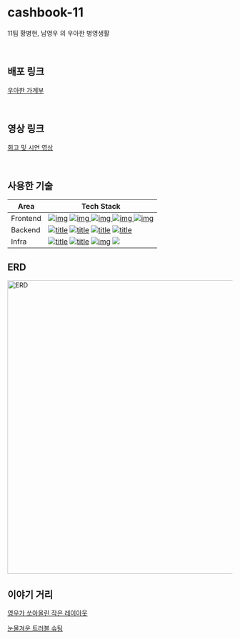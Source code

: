 # cashbook-11
11팀 황병현, 남영우 의 우아한 병영생활

</br>  


## 배포 링크


 <a href="http://ec2-15-165-75-122.ap-northeast-2.compute.amazonaws.com">우아한 가계부</a>


</br>



## 영상 링크

 <a href="https://youtu.be/iS2HhUeky-M">회고 및 시연 영상</a>


</br>





## 사용한 기술




  | Area     | Tech Stack                                                   |
| -------- | ------------------------------------------------------------ |
| Frontend | [![img](https://img.shields.io/badge/typescript-3178C6?style=flat-square&logo=TypeScript&logoColor=white)](https://camo.githubusercontent.com/4322f68df7c86211437334af770c73c206af84454f223ade9bf4387ae2c8e343/68747470733a2f2f696d672e736869656c64732e696f2f62616467652f547970657363726970742d626c75653f636f6c6f723d303037414343266c6f6e6743616368653d74727565266c6f676f3d54797065736372697074266c6f676f436f6c6f723d7768697465) [![img](https://img.shields.io/badge/scss-CC6699?style=flat-square&logo=Sass&logoColor=white) ![img](https://img.shields.io/badge/Webpack-8DD6F9?style=flat-square&logo=Webpack&logoColor=white) ![img](https://img.shields.io/badge/Babel-F9DC3E?style=flat-square&logo=Babel&logoColor=white) ![img](https://camo.githubusercontent.com/697ceb22b84ef7295ef48eb7ed52400210c6d0b6c52b3bcb84bf1cb9a202c7e7/68747470733a2f2f696d672e736869656c64732e696f2f62616467652f4769746875625f4f417574685f322e302d626c75653f636f6c6f723d343238354634266c6f6e6743616368653d74727565266c6f676f3d476f6f676c65266c6f676f436f6c6f723d7768697465)](https://camo.githubusercontent.com/697ceb22b84ef7295ef48eb7ed52400210c6d0b6c52b3bcb84bf1cb9a202c7e7/68747470733a2f2f696d672e736869656c64732e696f2f62616467652f4769746875625f4f417574685f322e302d626c75653f636f6c6f723d343238354634266c6f6e6743616368653d74727565266c6f676f3d476f6f676c65266c6f676f436f6c6f723d7768697465) |
| Backend  | [![title](https://camo.githubusercontent.com/c5fcda44e1922d95edf4b114c84072a9ac87ed04f89256642e13ec59307dba52/68747470733a2f2f696d672e736869656c64732e696f2f62616467652f2d4e6f64652e6a732d3333393933333f266c6f676f3d4e6f64652e6a73266c6f676f436f6c6f723d7768697465)](https://camo.githubusercontent.com/c5fcda44e1922d95edf4b114c84072a9ac87ed04f89256642e13ec59307dba52/68747470733a2f2f696d672e736869656c64732e696f2f62616467652f2d4e6f64652e6a732d3333393933333f266c6f676f3d4e6f64652e6a73266c6f676f436f6c6f723d7768697465) [![title](https://camo.githubusercontent.com/8721845ab4a2625c330a7234b62a9997c4d816cccb01495271a9d0a2349cc605/68747470733a2f2f696d672e736869656c64732e696f2f62616467652f2d457870726573732d3139313931393f266c6f676f3d4e6f64652e6a73266c6f676f436f6c6f723d7768697465)](https://camo.githubusercontent.com/8721845ab4a2625c330a7234b62a9997c4d816cccb01495271a9d0a2349cc605/68747470733a2f2f696d672e736869656c64732e696f2f62616467652f2d457870726573732d3139313931393f266c6f676f3d4e6f64652e6a73266c6f676f436f6c6f723d7768697465) [![title](https://camo.githubusercontent.com/ca0247d7df10fd1aad3ce1b08b0c92eb89ef27a04e64967a0458f9e61ec1c12a/68747470733a2f2f696d672e736869656c64732e696f2f62616467652f2d4a57542d3030303030303f266c6f676f3d4a534f4e2d5765622d546f6b656e73266c6f676f436f6c6f723d7768697465)](https://camo.githubusercontent.com/ca0247d7df10fd1aad3ce1b08b0c92eb89ef27a04e64967a0458f9e61ec1c12a/68747470733a2f2f696d672e736869656c64732e696f2f62616467652f2d4a57542d3030303030303f266c6f676f3d4a534f4e2d5765622d546f6b656e73266c6f676f436f6c6f723d7768697465) [![title](https://camo.githubusercontent.com/8243a6953629d9e8d0b9b00e8148049e574dd5053a72a8f945086798829c9671/68747470733a2f2f696d672e736869656c64732e696f2f62616467652f2d4d7953514c2d3434373941313f266c6f676f3d4d7953514c266c6f676f436f6c6f723d7768697465)](https://camo.githubusercontent.com/8243a6953629d9e8d0b9b00e8148049e574dd5053a72a8f945086798829c9671/68747470733a2f2f696d672e736869656c64732e696f2f62616467652f2d4d7953514c2d3434373941313f266c6f676f3d4d7953514c266c6f676f436f6c6f723d7768697465) |
| Infra    | [![title](https://camo.githubusercontent.com/dc4507c7e255189d6798e50ca5d0147f422a7095710be9aa3d8ffc7beee626ea/68747470733a2f2f696d672e736869656c64732e696f2f62616467652f2d4769746875622d3138313731373f266c6f676f3d476974687562266c6f676f436f6c6f723d7768697465)](https://camo.githubusercontent.com/dc4507c7e255189d6798e50ca5d0147f422a7095710be9aa3d8ffc7beee626ea/68747470733a2f2f696d672e736869656c64732e696f2f62616467652f2d4769746875622d3138313731373f266c6f676f3d476974687562266c6f676f436f6c6f723d7768697465) [![title](https://camo.githubusercontent.com/66656092e3822736f87cfca3bae486f0f1eeab5aeab93d80f3f9fd54f8e412a5/68747470733a2f2f696d672e736869656c64732e696f2f62616467652f2d536c61636b2d3441313534423f266c6f676f3d536c61636b266c6f676f436f6c6f723d7768697465)](https://camo.githubusercontent.com/66656092e3822736f87cfca3bae486f0f1eeab5aeab93d80f3f9fd54f8e412a5/68747470733a2f2f696d672e736869656c64732e696f2f62616467652f2d536c61636b2d3441313534423f266c6f676f3d536c61636b266c6f676f436f6c6f723d7768697465) [![img](https://camo.githubusercontent.com/07220513762296158354ec0e220eb6f682516ba3219914696bb414361d15e1c3/68747470733a2f2f696d672e736869656c64732e696f2f62616467652f4157535f4543322d626c75653f636f6c6f723d323332463345266c6f6e6743616368653d74727565266c6f676f3d416d617a6f6e2d415753266c6f676f436f6c6f723d7768697465)](https://camo.githubusercontent.com/07220513762296158354ec0e220eb6f682516ba3219914696bb414361d15e1c3/68747470733a2f2f696d672e736869656c64732e696f2f62616467652f4157535f4543322d626c75653f636f6c6f723d323332463345266c6f6e6743616368653d74727565266c6f676f3d416d617a6f6e2d415753266c6f676f436f6c6f723d7768697465) <img src="https://img.shields.io/badge/AMAZON S3-569A31?style=flat-square&logo=AMAZON-S3&logoColor=white"/> |
  
  
 ## ERD
 
 <img width="657" alt="ERD" src="https://user-images.githubusercontent.com/86946740/128458567-3e6231ae-ae95-4470-9154-5a48f6108664.png">

  

 ## 이야기 거리
 [영우가 쏘아올린 작은 레이아웃](https://github.com/woowa-techcamp-2021/cashbook-11/issues/73)
 
 [눈물겨운 트러블 슈팅](https://github.com/woowa-techcamp-2021/cashbook-11/wiki/%ED%8A%B8%EB%9F%AC%EB%B8%94-%EC%8A%88%ED%8C%85)

  
